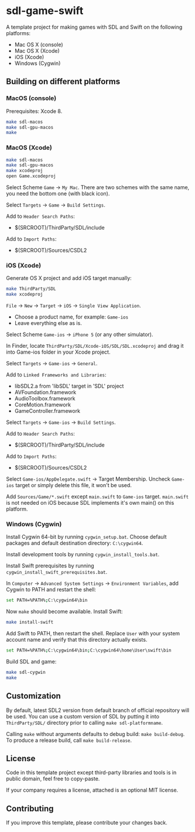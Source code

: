 # sdl-game-swift

A template project for making games with SDL and Swift on the following platforms:
 * Mac OS X (console)
 * Mac OS X (Xcode)
 * iOS (Xcode)
 * Windows (Cygwin)

## Building on different platforms

### MacOS (console)

Prerequisites: Xcode 8.

```bash
make sdl-macos
make sdl-gpu-macos
make
```

### MacOS (Xcode)

```bash
make sdl-macos
make sdl-gpu-macos
make xcodeproj
open Game.xcodeproj
```

Select Scheme `Game` -> `My Mac`. There are two schemes with the same name, you need the bottom one (with black icon).

Select `Targets` -> `Game` -> `Build Settings`.

Add to `Header Search Paths`:
 * $(SRCROOT)/ThirdParty/SDL/include

Add to `Import Paths`:
 * $(SRCROOT)/Sources/CSDL2

### iOS (Xcode)

Generate OS X project and add iOS target manually:

```bash
make ThirdParty/SDL
make xcodeproj
```

`File` -> `New` -> `Target` -> `iOS` -> `Single View Application`.
 * Choose a product name, for example: `Game-ios`
 * Leave everything else as is.

Select Scheme `Game-ios` -> `iPhone 5` (or any other simulator).

In Finder, locate `ThirdParty/SDL/Xcode-iOS/SDL/SDL.xcodeproj` and drag it into Game-ios folder in your Xcode project.

Select `Targets` -> `Game-ios` -> `General`.

Add to `Linked Frameworks and Libraries`:
  * libSDL2.a from 'libSDL' target in 'SDL' project
  * AVFoundation.framework
  * AudioToolbox.framework
  * CoreMotion.framework
  * GameController.framework

Select `Targets` -> `Game-ios` -> `Build Settings`.

Add to `Header Search Paths`:
 * $(SRCROOT)/ThirdParty/SDL/include

Add to `Import Paths`:
 * $(SRCROOT)/Sources/CSDL2

Select `Game-ios/AppDelegate.swift` -> Target Membership. Uncheck `Game-ios` target or simply delete this file, it won't be used.

Add `Sources/Game/*.swift` except `main.swift` to `Game-ios` target. `main.swift` is not needed on iOS because SDL implements it's own main() on this platform.

### Windows (Cygwin)

Install Cygwin 64-bit by running `cygwin_setup.bat`. Choose default packages and default destination directory: `C:\cygwin64`.

Install development tools by running `cygwin_install_tools.bat`.

Install Swift prerequisites by running `cygwin_install_swift_prerequisites.bat`.

In `Computer` -> `Advanced System Settings` -> `Environment Variables`, add Cygwin to PATH and restart the shell:

```bash
set PATH=%PATH%;C:\cygwin64\bin
```

Now `make` should become available. Install Swift:

```bash
make install-swift
```

Add Swift to PATH, then restart the shell. Replace `User` with your system account name and verify that this directory actually exists.

```bash
set PATH=%PATH%;C:\cygwin64\bin;C:\cygwin64\home\User\swift\bin
```

Build SDL and game:

```bash
make sdl-cygwin
make
```

## Customization

By default, latest SDL2 version from default branch of official repository will be used. You can use a custom version of SDL by putting it into `ThirdParty/SDL/` directory prior to calling `make sdl-platformname`.

Calling `make` without arguments defaults to debug build: `make build-debug`. To produce a release build, call `make build-release`.

## License

Code in this template project except third-party libraries and tools is in public domain, feel free to copy-paste.

If your company requires a license, attached is an optional MIT license.

## Contributing

If you improve this template, please contribute your changes back.


